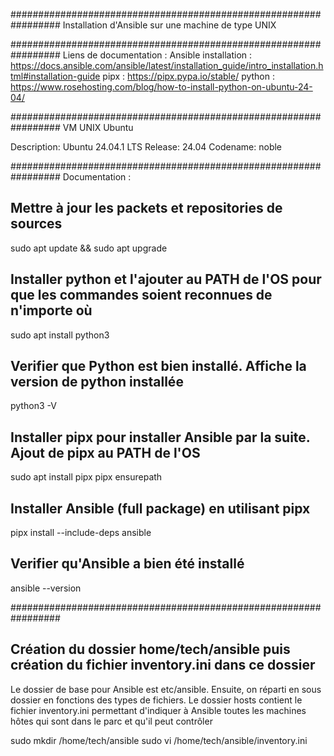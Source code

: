#################################################################
Installation d'Ansible sur une machine de type UNIX

#################################################################
Liens de documentation : 
Ansible installation : https://docs.ansible.com/ansible/latest/installation_guide/intro_installation.html#installation-guide
pipx : https://pipx.pypa.io/stable/
python : https://www.rosehosting.com/blog/how-to-install-python-on-ubuntu-24-04/

#################################################################
VM UNIX Ubuntu

Description:    Ubuntu 24.04.1 LTS
Release:        24.04
Codename:       noble

#################################################################
Documentation : 

## Mettre à jour les packets et repositories de sources
sudo apt update && sudo apt upgrade

## Installer python et l'ajouter au PATH de l'OS pour que les commandes soient reconnues de n'importe où
sudo apt install python3

## Verifier que Python est bien installé. Affiche la version de python installée
python3 -V

## Installer pipx pour installer Ansible par la suite. Ajout de pipx au PATH de l'OS
sudo apt install pipx
pipx ensurepath

## Installer Ansible (full package) en utilisant pipx 
pipx install --include-deps ansible

## Verifier qu'Ansible a bien été installé
ansible --version

#################################################################
## Création du dossier home/tech/ansible puis création du fichier inventory.ini dans ce dossier
Le dossier de base pour Ansible est etc/ansible. Ensuite, on réparti en sous dossier en fonctions des types de fichiers.
Le dossier hosts contient le fichier inventory.ini permettant d'indiquer à Ansible toutes les machines hôtes qui sont dans le parc et qu'il peut contrôler

sudo mkdir /home/tech/ansible
sudo vi /home/tech/ansible/inventory.ini
